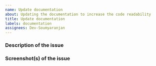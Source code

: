 ```yaml
---
name: Update documentation
about: Updating the documentation to increase the code readability
title: Update documentation
labels: documentation
assignees: Dev-Soumyaranjan
---
```


### Description of the issue
<!-- Describe your issue here -->
### Screenshot(s) of the issue
<!-- Add screenshot of the issue -->

